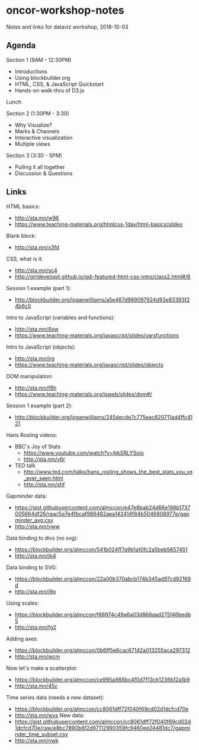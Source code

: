 # oncor-workshop-notes
Notes and links for dataviz workshop, 2018-10-03

## Agenda

Section 1 (9AM - 12:30PM)

* Introductions
* Using blockbuilder.org
* HTML, CSS, & JavaScript Quickstart
* Hands-on walk-thru of D3.js

Lunch

Section 2 (1:30PM - 3:30)

* Why Visualize?
* Marks & Channels
* Interactive visualization
* Multiple views

Section 3 (3:30 - 5PM)

* Pulling it all together
* Discussion & Questions

## Links

HTML basics:
- http://sta.mn/w96
- https://www.teaching-materials.org/htmlcss-1day/html-basics/slides

Blank block:
- http://sta.mn/x3fd

CSS, what is it:
- http://sta.mn/sc4
- http://girldevelopit.github.io/gdi-featured-html-css-intro/class2.html#/6

Session 1 example (part 1):
- http://blockbuilder.org/loganwilliams/a5e487d989097924d93e83393f24b6c0

Intro to JavaScript (variables and functions):
- http://sta.mn/6xw
- https://www.teaching-materials.org/javascript/slides/varsfunctions

Intro to JavaScript (objects):
- http://sta.mn/jrg
- https://www.teaching-materials.org/javascript/slides/objects

DOM manipulation:
- http://sta.mn/f8h
- https://www.teaching-materials.org/jsweb/slides/dom#/

Session 1 example (part 2):
- http://blockbuilder.org/loganwilliams/245decde7c775eac820711ad4ffc4121




Hans Rosling videos:
- BBC's Joy of Stats
  - https://www.youtube.com/watch?v=jbkSRLYSojo
  - http://sta.mn/y6r
- TED talk
  - http://www.ted.com/talks/hans_rosling_shows_the_best_stats_you_ve_ever_seen.html
  - http://sta.mn/shf

Gapminder data:
- https://gist.githubusercontent.com/almccon/e47e8bab24d66e198b1737005664df26/raw/5e7e4fbcaf986482aea142414f84b5046808977e/gapminder_avg.csv
- http://sta.mn/yww 

Data binding to divs (no svg):
- https://blockbuilder.org/almccon/541b024ff7a9b1a10fc2a5beb5657451
- http://sta.mn/jb4

Data binding to SVG:
- https://blockbuilder.org/almccon/22a00b370abcb174b345ad97cd92169d
- http://sta.mn/j9p

Using scales:
- https://blockbuilder.org/almccon/f88974c49a6a03d868aad275f46bedb5
- http://sta.mn/fg2

Adding axes:
- https://blockbuilder.org/almccon/0b6ff5e6cac67142a013255aca297312
- http://sta.mn/wcm

Now let's make a scatterplot:
- https://blockbuilder.org/almccon/ce995a988bc4f0d7f13cb1236b12a1b9
- http://sta.mn/45c

Time series data (needs a new dataset):
- https://blockbuilder.org/almccon/cc8061dff72f040f69cd02d1dcfcd70e
- http://sta.mn/wys
New data:
- https://gist.githubusercontent.com/almccon/cc8061dff72f040f69cd02d1dcfcd70e/raw/e8bc7890b6f2d97112990359fc9460ee24481dc7/gapminder_time_subset.csv
- http://sta.mn/nwk

